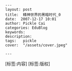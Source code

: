 
    ---
    layout: post  
    title:  精神世界的黑暗时代_0  
    date:  2007-12-17 10:01  
    author: Pickle Cai  
    categories: EduBlog  
    keywords: 
    description:   
    tags:	pickle   
    cover:  "/assets/cover.jpeg"  

    ---  
    
[标签:内容]
 [标签:版权]


